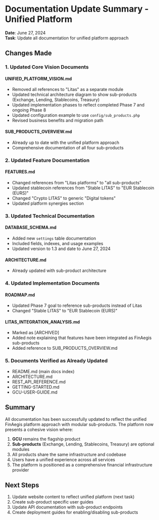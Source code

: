 # Documentation Update Summary - Unified Platform

**Date**: June 27, 2024  
**Task**: Update all documentation for unified platform approach

## Changes Made

### 1. Updated Core Vision Documents

#### UNIFIED_PLATFORM_VISION.md
- Removed all references to "Litas" as a separate module
- Updated technical architecture diagram to show sub-products (Exchange, Lending, Stablecoins, Treasury)
- Updated implementation phases to reflect completed Phase 7 and ongoing Phase 8
- Updated configuration example to use `config/sub_products.php`
- Revised business benefits and migration path

#### SUB_PRODUCTS_OVERVIEW.md
- Already up to date with the unified platform approach
- Comprehensive documentation of all four sub-products

### 2. Updated Feature Documentation

#### FEATURES.md
- Changed references from "Litas platforms" to "all sub-products"
- Updated stablecoin references from "Stable LITAS" to "EUR Stablecoin (EURS)"
- Changed "Crypto LITAS" to generic "Digital tokens"
- Updated platform synergies section

### 3. Updated Technical Documentation

#### DATABASE_SCHEMA.md
- Added new `settings` table documentation
- Included fields, indexes, and usage examples
- Updated version to 1.3 and date to June 27, 2024

#### ARCHITECTURE.md
- Already updated with sub-product architecture

### 4. Updated Implementation Documents

#### ROADMAP.md
- Updated Phase 7 goal to reference sub-products instead of Litas
- Changed "Stable LITAS" to "EUR Stablecoin (EURS)"

#### LITAS_INTEGRATION_ANALYSIS.md
- Marked as [ARCHIVED]
- Added note explaining that features have been integrated as FinAegis sub-products
- Added reference to SUB_PRODUCTS_OVERVIEW.md

### 5. Documents Verified as Already Updated

- README.md (main docs index)
- ARCHITECTURE.md
- REST_API_REFERENCE.md
- GETTING-STARTED.md
- GCU-USER-GUIDE.md

## Summary

All documentation has been successfully updated to reflect the unified FinAegis platform approach with modular sub-products. The platform now presents a cohesive vision where:

1. **GCU** remains the flagship product
2. **Sub-products** (Exchange, Lending, Stablecoins, Treasury) are optional modules
3. All products share the same infrastructure and codebase
4. Users have a unified experience across all services
5. The platform is positioned as a comprehensive financial infrastructure provider

## Next Steps

1. Update website content to reflect unified platform (next task)
2. Create sub-product specific user guides
3. Update API documentation with sub-product endpoints
4. Create deployment guides for enabling/disabling sub-products